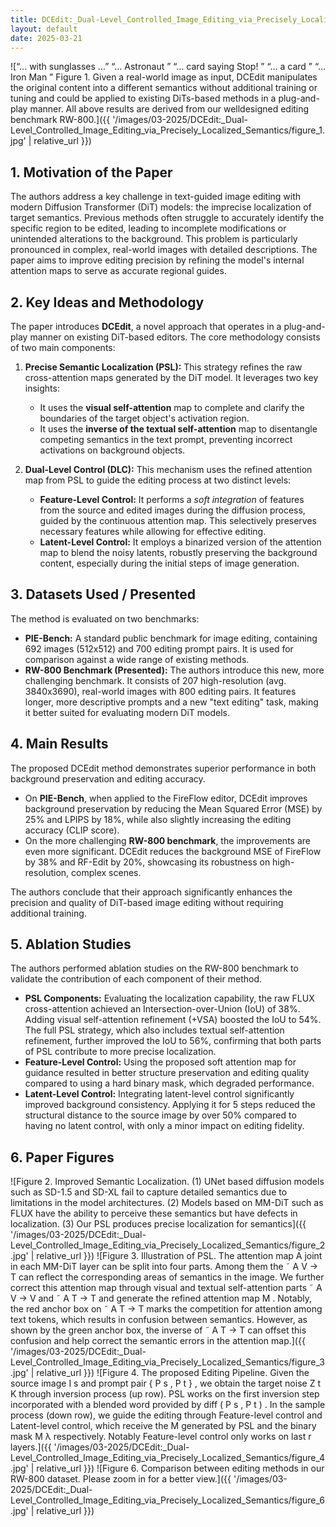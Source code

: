 ```yaml
---
title: DCEdit:_Dual-Level_Controlled_Image_Editing_via_Precisely_Localized_Semantics
layout: default
date: 2025-03-21
---
```

![“… with sunglasses …” “… Astronaut ” “… card saying Stop! ” “… a card ” “… Iron Man ” Figure 1. Given a real-world image as input, DCEdit manipulates the original content into a different semantics without additional training or tuning and could be applied to existing DiTs-based methods in a plug-and-play manner. All above results are derived from our welldesigned editing benchmark RW-800.]({{ '/images/03-2025/DCEdit:_Dual-Level_Controlled_Image_Editing_via_Precisely_Localized_Semantics/figure_1.jpg' | relative_url }})
## 1. Motivation of the Paper
The authors address a key challenge in text-guided image editing with modern Diffusion Transformer (DiT) models: the imprecise localization of target semantics. Previous methods often struggle to accurately identify the specific region to be edited, leading to incomplete modifications or unintended alterations to the background. This problem is particularly pronounced in complex, real-world images with detailed descriptions. The paper aims to improve editing precision by refining the model's internal attention maps to serve as accurate regional guides.

## 2. Key Ideas and Methodology
The paper introduces **DCEdit**, a novel approach that operates in a plug-and-play manner on existing DiT-based editors. The core methodology consists of two main components:

1.  **Precise Semantic Localization (PSL):** This strategy refines the raw cross-attention maps generated by the DiT model. It leverages two key insights:
    *   It uses the **visual self-attention** map to complete and clarify the boundaries of the target object's activation region.
    *   It uses the **inverse of the textual self-attention** map to disentangle competing semantics in the text prompt, preventing incorrect activations on background objects.

2.  **Dual-Level Control (DLC):** This mechanism uses the refined attention map from PSL to guide the editing process at two distinct levels:
    *   **Feature-Level Control:** It performs a *soft integration* of features from the source and edited images during the diffusion process, guided by the continuous attention map. This selectively preserves necessary features while allowing for effective editing.
    *   **Latent-Level Control:** It employs a binarized version of the attention map to blend the noisy latents, robustly preserving the background content, especially during the initial steps of image generation.

## 3. Datasets Used / Presented
The method is evaluated on two benchmarks:

*   **PIE-Bench:** A standard public benchmark for image editing, containing 692 images (512x512) and 700 editing prompt pairs. It is used for comparison against a wide range of existing methods.
*   **RW-800 Benchmark (Presented):** The authors introduce this new, more challenging benchmark. It consists of 207 high-resolution (avg. 3840x3690), real-world images with 800 editing pairs. It features longer, more descriptive prompts and a new "text editing" task, making it better suited for evaluating modern DiT models.

## 4. Main Results
The proposed DCEdit method demonstrates superior performance in both background preservation and editing accuracy.

*   On **PIE-Bench**, when applied to the FireFlow editor, DCEdit improves background preservation by reducing the Mean Squared Error (MSE) by 25% and LPIPS by 18%, while also slightly increasing the editing accuracy (CLIP score).
*   On the more challenging **RW-800 benchmark**, the improvements are even more significant. DCEdit reduces the background MSE of FireFlow by 38% and RF-Edit by 20%, showcasing its robustness on high-resolution, complex scenes.

The authors conclude that their approach significantly enhances the precision and quality of DiT-based image editing without requiring additional training.

## 5. Ablation Studies
The authors performed ablation studies on the RW-800 benchmark to validate the contribution of each component of their method.

*   **PSL Components:** Evaluating the localization capability, the raw FLUX cross-attention achieved an Intersection-over-Union (IoU) of 38%. Adding visual self-attention refinement (+VSA) boosted the IoU to 54%. The full PSL strategy, which also includes textual self-attention refinement, further improved the IoU to 56%, confirming that both parts of PSL contribute to more precise localization.
*   **Feature-Level Control:** Using the proposed soft attention map for guidance resulted in better structure preservation and editing quality compared to using a hard binary mask, which degraded performance.
*   **Latent-Level Control:** Integrating latent-level control significantly improved background consistency. Applying it for 5 steps reduced the structural distance to the source image by over 50% compared to having no latent control, with only a minor impact on editing fidelity.

## 6. Paper Figures
![Figure 2. Improved Semantic Localization. (1) UNet based diffusion models such as SD-1.5 and SD-XL fail to capture detailed semantics due to limitations in the model architectures. (2) Models based on MM-DiT such as FLUX have the ability to perceive these semantics but have defects in localization. (3) Our PSL produces precise localization for semantics]({{ '/images/03-2025/DCEdit:_Dual-Level_Controlled_Image_Editing_via_Precisely_Localized_Semantics/figure_2.jpg' | relative_url }})
![Figure 3. Illustration of PSL. The attention map A joint in each MM-DiT layer can be split into four parts. Among them the ˜ A V → T can reflect the corresponding areas of semantics in the image. We further correct this attention map through visual and textual self-attention parts ˜ A V → V and ˜ A T → T and generate the refined attention map M . Notably, the red anchor box on ˜ A T → T marks the competition for attention among text tokens, which results in confusion between semantics. However, as shown by the green anchor box, the inverse of ˜ A T → T can offset this confusion and help correct the semantic errors in the attention map.]({{ '/images/03-2025/DCEdit:_Dual-Level_Controlled_Image_Editing_via_Precisely_Localized_Semantics/figure_3.jpg' | relative_url }})
![Figure 4. The proposed Editing Pipeline. Given the source image I s and prompt pair { P s , P t } , we obtain the target noise Z t K through inversion process (up row). PSL works on the first inversion step incorporated with a blended word provided by diff ( P s , P t ) . In the sample process (down row), we guide the editing through Feature-level control and Latent-level control, which receive the M generated by PSL and the binary mask M λ respectively. Notably Feature-level control only works on last r layers.]({{ '/images/03-2025/DCEdit:_Dual-Level_Controlled_Image_Editing_via_Precisely_Localized_Semantics/figure_4.jpg' | relative_url }})
![Figure 6. Comparison between editing methods in our RW-800 dataset. Please zoom in for a better view.]({{ '/images/03-2025/DCEdit:_Dual-Level_Controlled_Image_Editing_via_Precisely_Localized_Semantics/figure_6.jpg' | relative_url }})
